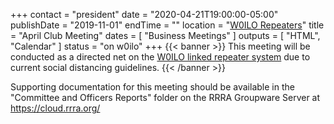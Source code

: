 +++
contact = "president"
date = "2020-04-21T19:00:00-05:00"
publishDate = "2019-11-01"
endTime = ""
location = "[W0ILO Repeaters](/radios/)"
title = "April Club Meeting"
dates = [ "Business Meetings" ]
outputs = [ "HTML", "Calendar" ]
status = "on w0ilo"
+++
{{< banner >}}
This meeting will be conducted as a directed net on the
[W0ILO linked repeater system](/radios/) due to current
social distancing guidelines.
{{< /banner >}}

Supporting documentation for this meeting should be available in the
"Committee and Officers Reports" folder on the RRRA Groupware Server at
https://cloud.rrra.org/
